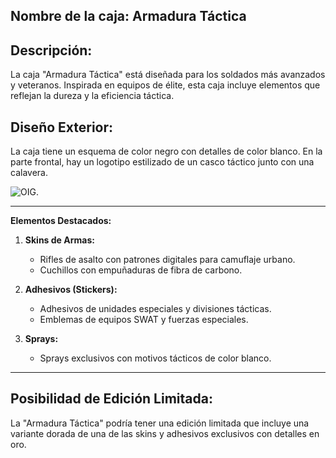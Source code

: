 ## **Nombre de la caja: Armadura Táctica**

## **Descripción:**
La caja "Armadura Táctica" está diseñada para los soldados más avanzados y veteranos. Inspirada en equipos de élite, esta caja incluye elementos que reflejan la dureza y la eficiencia táctica.

## **Diseño Exterior:**
La caja tiene un esquema de color negro con detalles de color blanco. En la parte frontal, hay un logotipo estilizado de un casco táctico junto con una calavera.

![OIG.](https://hackmd.io/_uploads/Syq86pEUT.jpg)

---

**Elementos Destacados:**

1. **Skins de Armas:**
   - Rifles de asalto con patrones digitales para camuflaje urbano.
   - Cuchillos con empuñaduras de fibra de carbono.

2. **Adhesivos (Stickers):**
   - Adhesivos de unidades especiales y divisiones tácticas.
   - Emblemas de equipos SWAT y fuerzas especiales.

3. **Sprays:**
   - Sprays exclusivos con motivos tácticos de color blanco.

---

 ## **Posibilidad de Edición Limitada:**
La "Armadura Táctica" podría tener una edición limitada que incluye una variante dorada de una de las skins y adhesivos exclusivos con detalles en oro.
